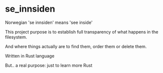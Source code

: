 # se_innsiden


Norwegian 'se innsiden' means 'see inside'

This project purpose is to establish full transparency of what happens in the filesystem.

And where things actually are to find them, order them or delete them.

Written in Rust language

But.. a real purpose: just to learn more Rust

